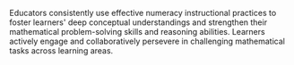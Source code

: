 Educators consistently use effective numeracy instructional practices to foster learners' deep conceptual understandings and strengthen their mathematical problem-solving skills and reasoning abilities. Learners actively engage and collaboratively persevere in challenging mathematical tasks across learning areas.

